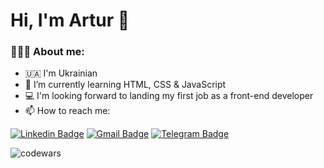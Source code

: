 # Hi, I'm Artur 👋

### 🧑🏻‍💻 About me:
- 🇺🇦 I'm Ukrainian
- 🌱 I’m currently learning HTML, CSS & JavaScript
- 💻 I'm looking forward to landing my first job as a front-end developer
- 📫 How to reach me:

[![Linkedin Badge](https://img.shields.io/badge/LinkedIn-0077B5?style=for-the-badge&logo=linkedin&logoColor=white)](https://www.linkedin.com/in/artur-rudenko-93102223b/)
[![Gmail Badge](https://img.shields.io/badge/Gmail-D14836?style=for-the-badge&logo=gmail&logoColor=white)](mailto:rudnkoart@gmail.com)
[![Telegram Badge](https://img.shields.io/badge/Telegram-2CA5E0?style=for-the-badge&logo=telegram&logoColor=white)](https://t.me/ownhero2)

![codewars](https://www.codewars.com/users/RudenkoArt/badges/small) 





